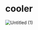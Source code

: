 # cooler


![Untitled (1)](https://user-images.githubusercontent.com/64991656/142502480-aaf4c033-6645-42a9-8067-2a3a1a4e3ff6.png)
